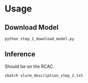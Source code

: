 # Usage
## Download Model
```
python step_1_download_model.py
```
## Inference
Should be on the RCAC
```
sbatch slurm_description_step_2.txt
```